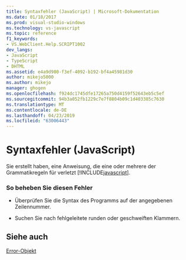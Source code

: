 ```yaml
---
title: Syntaxfehler (JavaScript) | Microsoft-Dokumentation
ms.date: 01/18/2017
ms.prod: visual-studio-windows
ms.technology: vs-javascript
ms.topic: reference
f1_keywords:
- VS.WebClient.Help.SCRIPT1002
dev_langs:
- JavaScript
- TypeScript
- DHTML
ms.assetid: e4a9d980-f3ef-4092-b192-bf4a45981d30
author: mikejo5000
ms.author: mikejo
manager: ghogen
ms.openlocfilehash: f924dc1745dfe17265a750d4159f52643eb5c5ef
ms.sourcegitcommit: 94b3a052fb1229c7e7f8804b09c1d403385c7630
ms.translationtype: MT
ms.contentlocale: de-DE
ms.lasthandoff: 04/23/2019
ms.locfileid: "63006443"
---
```

# <a name="syntax-error-javascript"></a>Syntaxfehler (JavaScript)
Sie erstellt haben, eine Anweisung, die eine oder mehrere der Grammatikregeln für verletzt [!INCLUDE[javascript](../../javascript/includes/javascript-md.md)].  
  
### <a name="to-correct-this-error"></a>So beheben Sie diesen Fehler  
  
- Überprüfen Sie die Syntax des Programms auf der angegebenen Zeilennummer.  
  
- Suchen Sie nach fehlgeleitete runden oder geschweiften Klammern.  
  
## <a name="see-also"></a>Siehe auch  
 [Error-Objekt](../../javascript/reference/error-object-javascript.md)